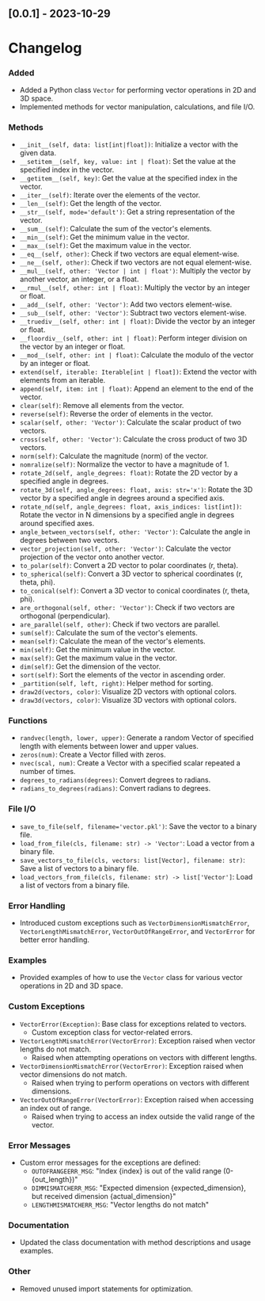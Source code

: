 ## [0.0.1] - 2023-10-29
# Changelog

### Added

- Added a Python class `Vector` for performing vector operations in 2D and 3D space.
- Implemented methods for vector manipulation, calculations, and file I/O.

### Methods

- `__init__(self, data: list[int|float])`: Initialize a vector with the given data.
- `__setitem__(self, key, value: int | float)`: Set the value at the specified index in the vector.
- `__getitem__(self, key)`: Get the value at the specified index in the vector.
- `__iter__(self)`: Iterate over the elements of the vector.
- `__len__(self)`: Get the length of the vector.
- `__str__(self, mode='default')`: Get a string representation of the vector.
- `__sum__(self)`: Calculate the sum of the vector's elements.
- `__min__(self)`: Get the minimum value in the vector.
- `__max__(self)`: Get the maximum value in the vector.
- `__eq__(self, other)`: Check if two vectors are equal element-wise.
- `__ne__(self, other)`: Check if two vectors are not equal element-wise.
- `__mul__(self, other: 'Vector | int | float')`: Multiply the vector by another vector, an integer, or a float.
- `__rmul__(self, other: int | float)`: Multiply the vector by an integer or float.
- `__add__(self, other: 'Vector')`: Add two vectors element-wise.
- `__sub__(self, other: 'Vector')`: Subtract two vectors element-wise.
- `__truediv__(self, other: int | float)`: Divide the vector by an integer or float.
- `__floordiv__(self, other: int | float)`: Perform integer division on the vector by an integer or float.
- `__mod__(self, other: int | float)`: Calculate the modulo of the vector by an integer or float.
- `extend(self, iterable: Iterable[int | float])`: Extend the vector with elements from an iterable.
- `append(self, item: int | float)`: Append an element to the end of the vector.
- `clear(self)`: Remove all elements from the vector.
- `reverse(self)`: Reverse the order of elements in the vector.
- `scalar(self, other: 'Vector')`: Calculate the scalar product of two vectors.
- `cross(self, other: 'Vector')`: Calculate the cross product of two 3D vectors.
- `norm(self)`: Calculate the magnitude (norm) of the vector.
- `nomralize(self)`: Normalize the vector to have a magnitude of 1.
- `rotate_2d(self, angle_degrees: float)`: Rotate the 2D vector by a specified angle in degrees.
- `rotate_3d(self, angle_degrees: float, axis: str='x')`: Rotate the 3D vector by a specified angle in degrees around a specified axis.
- `rotate_nd(self, angle_degrees: float, axis_indices: list[int])`: Rotate the vector in N dimensions by a specified angle in degrees around specified axes.
- `angle_between_vectors(self, other: 'Vector')`: Calculate the angle in degrees between two vectors.
- `vector_projection(self, other: 'Vector')`: Calculate the vector projection of the vector onto another vector.
- `to_polar(self)`: Convert a 2D vector to polar coordinates (r, theta).
- `to_spherical(self)`: Convert a 3D vector to spherical coordinates (r, theta, phi).
- `to_conical(self)`: Convert a 3D vector to conical coordinates (r, theta, phi).
- `are_orthogonal(self, other: 'Vector')`: Check if two vectors are orthogonal (perpendicular).
- `are_parallel(self, other)`: Check if two vectors are parallel.
- `sum(self)`: Calculate the sum of the vector's elements.
- `mean(self)`: Calculate the mean of the vector's elements.
- `min(self)`: Get the minimum value in the vector.
- `max(self)`: Get the maximum value in the vector.
- `dim(self)`: Get the dimension of the vector.
- `sort(self)`: Sort the elements of the vector in ascending order.
- `_partition(self, left, right)`: Helper method for sorting.
- `draw2d(vectors, color)`: Visualize 2D vectors with optional colors.
- `draw3d(vectors, color)`: Visualize 3D vectors with optional colors.

### Functions

- `randvec(length, lower, upper)`: Generate a random Vector of specified length with elements between lower and upper values.
- `zeros(num)`: Create a Vector filled with zeros.
- `nvec(scal, num)`: Create a Vector with a specified scalar repeated a number of times.
- `degrees_to_radians(degrees)`: Convert degrees to radians.
- `radians_to_degrees(radians)`: Convert radians to degrees.

### File I/O

- `save_to_file(self, filename='vector.pkl')`: Save the vector to a binary file.
- `load_from_file(cls, filename: str) -> 'Vector'`: Load a vector from a binary file.
- `save_vectors_to_file(cls, vectors: list[Vector], filename: str)`: Save a list of vectors to a binary file.
- `load_vectors_from_file(cls, filename: str) -> list['Vector']`: Load a list of vectors from a binary file.

### Error Handling

- Introduced custom exceptions such as `VectorDimensionMismatchError`, `VectorLengthMismatchError`, `VectorOutOfRangeError`, and `VectorError` for better error handling.

### Examples

- Provided examples of how to use the `Vector` class for various vector operations in 2D and 3D space.


### Custom Exceptions

- `VectorError(Exception)`: Base class for exceptions related to vectors.
  - Custom exception class for vector-related errors.
- `VectorLengthMismatchError(VectorError)`: Exception raised when vector lengths do not match.
  - Raised when attempting operations on vectors with different lengths.
- `VectorDimensionMismatchError(VectorError)`: Exception raised when vector dimensions do not match.
  - Raised when trying to perform operations on vectors with different dimensions.
- `VectorOutOfRangeError(VectorError)`: Exception raised when accessing an index out of range.
  - Raised when trying to access an index outside the valid range of the vector.

### Error Messages

- Custom error messages for the exceptions are defined:
  - `OUTOFRANGEERR_MSG`: "Index {index} is out of the valid range (0-{out_length})"
  - `DIMMISMATCHERR_MSG`: "Expected dimension {expected_dimension}, but received dimension {actual_dimension}"
  - `LENGTHMISMATCHERR_MSG`: "Vector lengths do not match"


### Documentation

- Updated the class documentation with method descriptions and usage examples.

### Other

- Removed unused import statements for optimization.
